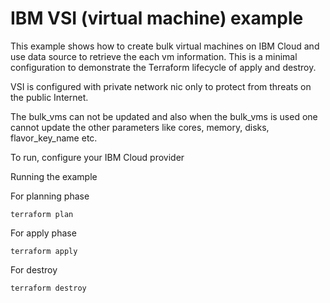 # IBM VSI (virtual machine) example

This example shows how to create bulk virtual machines on IBM Cloud and use data source to retrieve the each vm information. 
This is a minimal configuration to demonstrate the Terraform lifecycle of apply and destroy. 

VSI is configured with private network nic only to protect from threats on the public Internet. 

The bulk_vms can not be updated and also when the bulk_vms is used one cannot update the other parameters like cores, memory, disks, flavor_key_name etc.


To run, configure your IBM Cloud provider

Running the example

For planning phase

```shell
terraform plan
```

For apply phase

```shell
terraform apply
```

For destroy

```shell
terraform destroy
```